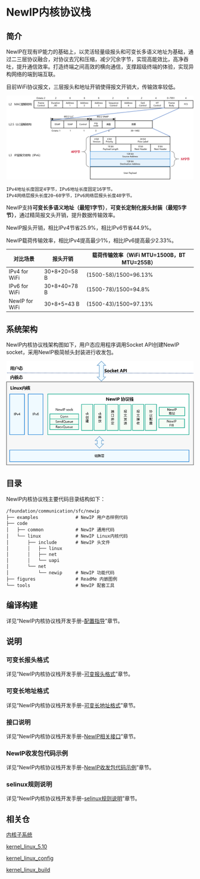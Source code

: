 # NewIP内核协议栈

## 简介

NewIP在现有IP能力的基础上，以灵活轻量级报头和可变长多语义地址为基础，通过二三层协议融合，对协议去冗和压缩，减少冗余字节，实现高能效比，高净吞吐，提升通信效率。打造终端之间高效的横向通信，支撑超级终端的体验，实现异构网络的端到端互联。

目前WiFi协议报文，三层报头和地址开销使得报文开销大，传输效率较低。

![image-20220915162621809](figures/image-20220915162621809.png)

```
IPv4地址长度固定4字节，IPv6地址长度固定16字节。
IPv4网络层报头长度20~60字节，IPv6网络层报头长度40字节。
```

NewIP支持**可变长多语义地址（最短1字节）**，**可变长定制化报头封装（最短5字节）**，通过精简报文头开销，提升数据传输效率。

NewIP报头开销，相比IPv4节省25.9%，相比IPv6节省44.9%。

NewIP载荷传输效率，相比IPv4提高最少1%，相比IPv6提高最少2.33%。

| 对比场景       | 报头开销     | 载荷传输效率（WiFi MTU=1500B，BT MTU=255B） |
| -------------- | ------------ | ------------------------------------------- |
| IPv4 for WiFi  | 30+8+20=58 B | (1500-58)/1500=96.13%                       |
| IPv6 for WiFi  | 30+8+40=78 B | (1500-78)/1500=94.8%                        |
| NewIP for WiFi | 30+8+5=43 B  | (1500-43)/1500=97.13%                       |

## 系统架构

NewIP内核协议栈架构图如下，用户态应用程序调用Socket API创建NewIP socket，采用NewIP极简帧头封装进行收发包。

![image-20220901152539801](figures/image-20220901152539801.png)

## 目录

NewIP内核协议栈主要代码目录结构如下：

```
/foundation/communication/sfc/newip
├── examples              # NewIP 用户态样例代码
├── code
│   ├── common            # NewIP 通用代码
│   └── linux             # NewIP Linux内核代码
│       ├── include       # NewIP 头文件
│       │   ├── linux
│       │   ├── net
│       │   └── uapi
│       └── net
│           └── newip     # NewIP 功能代码
├── figures               # ReadMe 内嵌图例
└── tools                 # NewIP 配套工具
```

## 编译构建

详见“NewIP内核协议栈开发手册-[配置指导](https://gitee.com/openharmony/docs/blob/master/zh-cn/device-dev/kernel/kernel-standard-newip.md#newip配置指导)”章节。

## 说明

### 可变长报头格式

详见“NewIP内核协议栈开发手册-[可变报头格式](https://gitee.com/openharmony/docs/blob/master/zh-cn/device-dev/kernel/kernel-standard-newip.md#可变长报头格式)”章节。

### 可变长地址格式

详见“NewIP内核协议栈开发手册-[可变长地址格式](https://gitee.com/openharmony/docs/blob/master/zh-cn/device-dev/kernel/kernel-standard-newip.md#可变长地址格式)”章节。

### 接口说明

详见“NewIP内核协议栈开发手册-[NewIP相关接口](https://gitee.com/openharmony/docs/blob/master/zh-cn/device-dev/kernel/kernel-standard-newip.md#newip相关接口)”章节。

### NewIP收发包代码示例

详见“NewIP内核协议栈开发手册-[NewIP收发包代码示例](https://gitee.com/openharmony/docs/blob/master/zh-cn/device-dev/kernel/kernel-standard-newip.md#newip收发包代码示例)”章节。

### selinux规则说明

详见“NewIP内核协议栈开发手册-[selinux规则说明](https://gitee.com/openharmony/docs/blob/master/zh-cn/device-dev/kernel/kernel-standard-newip.md#selinux规则说明)”章节。

## 相关仓

[内核子系统](https://gitee.com/openharmony/docs/blob/master/zh-cn/readme/%E5%86%85%E6%A0%B8%E5%AD%90%E7%B3%BB%E7%BB%9F.md)

[kernel_linux_5.10](https://gitee.com/openharmony/kernel_linux_5.10)

[kernel_linux_config](https://gitee.com/openharmony/kernel_linux_config)

[kernel_linux_build](https://gitee.com/openharmony/kernel_linux_build)

